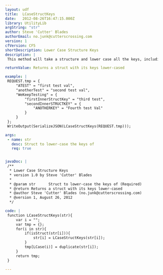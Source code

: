 ```yaml
---
layout: udf
title:  LCaseStructKeys
date:   2012-08-26T16:47:15.000Z
library: UtilityLib
argString: "str"
author: Steve 'Cutter' Blades
authorEmail: no.junk@cutterscrossing.com
version: 1
cfVersion: CF5
shortDescription: Lower Case Structure Keys
description: |
 This method will take a structure and lower case all the keys, including those of inner structures. Handy when creating objects for JSON serialization.

returnValue: Returns a struct with its keys lower-cased

example: |
 REQUEST.tmp = {
     "ATEST" = "first test val",
     "anotherTest" = "second test val",
     "WeKeepTesting" = {
         "firstInnerStructKey" = "third test",
         "secondInnerSTRUCTKEY" = {
             "ANOTHERKEY" = "Fourth test Val"
         }
     }
 };
 WriteOutput(SerializeJSON(LCaseStructKeys(REQUEST.tmp)));

args:
 - name: str
   desc: Struct to lower-case the keys of
   req: true


javaDoc: |
 /**
  * Lower Case Structure Keys
  * version 1.0 by Steve 'Cutter' Blades
  * 
  * @param str      Struct to lower-case the keys of (Required)
  * @return Returns a struct with its keys lower-cased 
  * @author Steve 'Cutter' Blades (no.junk@cutterscrossing.com) 
  * @version 1, August 26, 2012 
  */

code: |
 function LCaseStructKeys(str){
     var i = "";
     var tmp = {};
     for(i in str){
         if(isStruct(str[i])){
             str[i] = LCaseStructKeys(str[i]);
         }
         tmp[LCase(i)] = duplicate(str[i]);
     }
     return tmp;
 }

---
```



